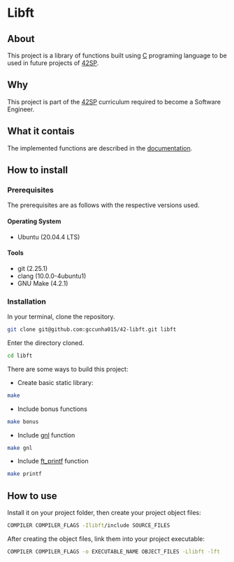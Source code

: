 [C]: https://en.wikipedia.org/wiki/C_(programming_language)
[42SP]: https://www.42sp.org.br/
[documentation]: https://github.com/gccunha015/42-libft/wiki
[gnl]: https://github.com/gccunha015/42-get_next_line
[ft_printf]: https://github.com/gccunha015/42-ft_printf

# Libft
## About
This project is a library of functions built using [C] programing language to be used in future projects of [42SP].

## Why
This project is part of the [42SP] curriculum required to become a Software Engineer. 

## What it contais
The implemented functions are described in the [documentation].

## How to install
### Prerequisites
The prerequisites are as follows with the respective versions used.

#### Operating System
- Ubuntu (20.04.4 LTS)

#### Tools
- git (2.25.1)
- clang (10.0.0-4ubuntu1)
- GNU Make (4.2.1)

### Installation
In your terminal, clone the repository.
```bash
git clone git@github.com:gccunha015/42-libft.git libft
```
Enter the directory cloned.
```bash
cd libft
```
There are some ways to build this project:
- Create basic static library:
```bash
make
```
- Include bonus functions
```bash
make bonus
```
- Include [gnl] function
```bash
make gnl
```
- Include [ft_printf] function
```bash
make printf
```

## How to use
Install it on your project folder, then create your project object files:
```bash
COMPILER COMPILER_FLAGS -Ilibft/include SOURCE_FILES
```
After creating the object files, link them into your project executable:
```bash
COMPILER COMPILER_FLAGS -o EXECUTABLE_NAME OBJECT_FILES -Llibft -lft
```
